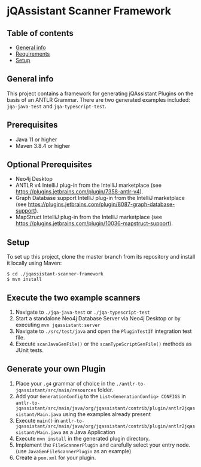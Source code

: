 # jQAssistant Scanner Framework

## Table of contents
* [General info](#general-info)
* [Requirements](#requirements)
* [Setup](#setup)

## General info
This project contains a framework for generating jQAssistant Plugins on the basis of an ANTLR Grammar.
There are two generated examples included: `jqa-java-test` and `jqa-typescript-test`.

## Prerequisites
* Java 11 or higher
* Maven 3.8.4 or higher

## Optional Prerequisites
* Neo4j Desktop
* ANTLR v4 IntelliJ plug-in from the IntelliJ marketplace (see https://plugins.jetbrains.com/plugin/7358-antlr-v4).
* Graph Database support IntelliJ plug-in from the IntelliJ marketplace (see https://plugins.jetbrains.com/plugin/8087-graph-database-support).
* MapStruct IntelliJ plug-in from the IntelliJ marketplace (see https://plugins.jetbrains.com/plugin/10036-mapstruct-support).


## Setup
To set up this project, clone the master branch from its repository and install it locally using Maven:

```
$ cd ./jqassistant-scanner-framework
$ mvn install
```

## Execute the two example scanners
1. Navigate to `./jqa-java-test` or `./jqa-typescript-test`
2. Start a standalone Neo4j Database Server via Neo4j Desktop or by executing `mvn jqassistant:server`
3. Navigate to `./src/test/java` and open the `PluginTestIT` integration test file.
4. Execute `scanJavaGenFile()` or the `scanTypeScriptGenFile()` methods as JUnit tests.

## Generate your own Plugin
1. Place your `.g4` grammar of choice in the `./antlr-to-jqassistant/src/main/resources` folder.
2. Add your `GenerationConfig` to the `List<GenerationConfig> CONFIGS` in `antlr-to-jqassistant/src/main/java/org/jqassistant/contrib/plugin/antlr2jqassistant/Main.java` using the examples already present
3. Execute `main()` in `antlr-to-jqassistant/src/main/java/org/jqassistant/contrib/plugin/antlr2jqassistant/Main.java` as a Java Application
4. Execute `mvn install` in the generated plugin directory.
5. Implement the `FileScannerPlugin` and carefully select your entry node. (use `JavaGenFileScannerPlugin` as an example)
6. Create a `pom.xml` for your plugin.

